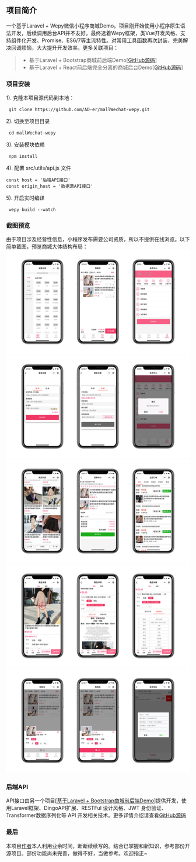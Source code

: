 ## 项目简介
一个基于Laravel + Wepy微信小程序商城Demo。项目刚开始使用小程序原生语法开发，后续调用后台API并不友好。最终选着Wepy框架，类Vue开发风格、支持组件化开发、Promise、ES6/7等主流特性。对常用工具函数再次封装，完美解决回调烦恼，大大提升开发效率。更多关联项目：
> * 基于Laravel + Bootstrap商城前后端Demo[[GitHub源码](https://github.com/AD-er/mallWeb-bootstrap)]
> * 基于Laravel + React前后端完全分离的商城后台Demo[[GitHub源码](https://github.com/AD-er/mallAdmin-wepy)]

### 项目安装
1). 克隆本项目源代码到本地：

     git clone https://github.com/AD-er/mallWechat-wepy.git

2). 切换至项目目录

     cd mallWechat-wepy

3). 安装模块依赖

     npm install

4). 配置 src/utils/api.js 文件

```
const host = '后端API接口'
const origin_host = '数据源API接口'
```

5). 开启实时编译

     wepy build --watch

### 截图预览
由于项目涉及经营性信息，小程序发布需要公司资质，所以不提供在线浏览。以下简单截图，预览商城大体结构布局：
![后台前端预览](https://github.com/AD-er/mallWechat-wepy/blob/master/images/mallWechat1.jpg?raw=true)
![后台前端预览](https://github.com/AD-er/mallWechat-wepy/blob/master/images/mallWechat2.jpg?raw=true)
![后台前端预览](https://github.com/AD-er/mallWechat-wepy/blob/master/images/mallWechat3.jpg?raw=true)
![后台前端预览](https://github.com/AD-er/mallWechat-wepy/blob/master/images/mallWechat4.jpg?raw=true)
![后台前端预览](https://github.com/AD-er/mallWechat-wepy/blob/master/images/mallWechat5.jpg?raw=true)

### 后端API
API接口由另一个项目[[基于Laravel + Bootstrap商城前后端Demo](https://github.com/AD-er/mallWeb-bootstrap)]提供开发，使用Laravel框架、DingoAPI扩展、RESTFul 设计风格、JWT 身份验证、Transformer数据序列化等 API 开发相关技术。更多详情介绍请查看[GitHub源码](https://github.com/AD-er/mallWeb-bootstrap)

### 最后
本项目[作者](https://github.com/AD-er)本人利用业余时间，断断续续写的。结合已掌握和新知识，参考部份开源项目。部份功能尚未完善，做得不好，当做参考。欢迎指正~
